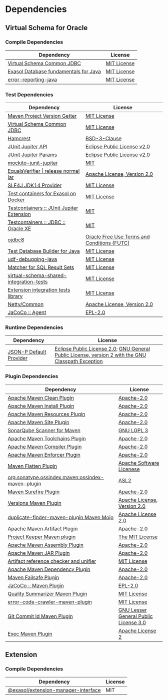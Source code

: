 <!-- @formatter:off -->
# Dependencies

## Virtual Schema for Oracle

### Compile Dependencies

| Dependency                                 | License          |
| ------------------------------------------ | ---------------- |
| [Virtual Schema Common JDBC][0]            | [MIT License][1] |
| [Exasol Database fundamentals for Java][2] | [MIT License][3] |
| [error-reporting-java][4]                  | [MIT License][5] |

### Test Dependencies

| Dependency                                      | License                                           |
| ----------------------------------------------- | ------------------------------------------------- |
| [Maven Project Version Getter][6]               | [MIT License][7]                                  |
| [Virtual Schema Common JDBC][0]                 | [MIT License][1]                                  |
| [Hamcrest][8]                                   | [BSD-3-Clause][9]                                 |
| [JUnit Jupiter API][10]                         | [Eclipse Public License v2.0][11]                 |
| [JUnit Jupiter Params][10]                      | [Eclipse Public License v2.0][11]                 |
| [mockito-junit-jupiter][12]                     | [MIT][13]                                         |
| [EqualsVerifier \| release normal jar][14]      | [Apache License, Version 2.0][15]                 |
| [SLF4J JDK14 Provider][16]                      | [MIT License][17]                                 |
| [Test containers for Exasol on Docker][18]      | [MIT License][19]                                 |
| [Testcontainers :: JUnit Jupiter Extension][20] | [MIT][21]                                         |
| [Testcontainers :: JDBC :: Oracle XE][20]       | [MIT][21]                                         |
| [ojdbc8][22]                                    | [Oracle Free Use Terms and Conditions (FUTC)][23] |
| [Test Database Builder for Java][24]            | [MIT License][25]                                 |
| [udf-debugging-java][26]                        | [MIT License][27]                                 |
| [Matcher for SQL Result Sets][28]               | [MIT License][29]                                 |
| [virtual-schema-shared-integration-tests][30]   | [MIT License][31]                                 |
| [Extension integration tests library][32]       | [MIT License][33]                                 |
| [Netty/Common][34]                              | [Apache License, Version 2.0][35]                 |
| [JaCoCo :: Agent][36]                           | [EPL-2.0][37]                                     |

### Runtime Dependencies

| Dependency                    | License                                                                                                        |
| ----------------------------- | -------------------------------------------------------------------------------------------------------------- |
| [JSON-P Default Provider][38] | [Eclipse Public License 2.0][39]; [GNU General Public License, version 2 with the GNU Classpath Exception][40] |

### Plugin Dependencies

| Dependency                                              | License                                     |
| ------------------------------------------------------- | ------------------------------------------- |
| [Apache Maven Clean Plugin][41]                         | [Apache-2.0][15]                            |
| [Apache Maven Install Plugin][42]                       | [Apache-2.0][15]                            |
| [Apache Maven Resources Plugin][43]                     | [Apache-2.0][15]                            |
| [Apache Maven Site Plugin][44]                          | [Apache-2.0][15]                            |
| [SonarQube Scanner for Maven][45]                       | [GNU LGPL 3][46]                            |
| [Apache Maven Toolchains Plugin][47]                    | [Apache-2.0][15]                            |
| [Apache Maven Compiler Plugin][48]                      | [Apache-2.0][15]                            |
| [Apache Maven Enforcer Plugin][49]                      | [Apache-2.0][15]                            |
| [Maven Flatten Plugin][50]                              | [Apache Software Licenese][15]              |
| [org.sonatype.ossindex.maven:ossindex-maven-plugin][51] | [ASL2][52]                                  |
| [Maven Surefire Plugin][53]                             | [Apache-2.0][15]                            |
| [Versions Maven Plugin][54]                             | [Apache License, Version 2.0][15]           |
| [duplicate-finder-maven-plugin Maven Mojo][55]          | [Apache License 2.0][56]                    |
| [Apache Maven Artifact Plugin][57]                      | [Apache-2.0][15]                            |
| [Project Keeper Maven plugin][58]                       | [The MIT License][59]                       |
| [Apache Maven Assembly Plugin][60]                      | [Apache-2.0][15]                            |
| [Apache Maven JAR Plugin][61]                           | [Apache-2.0][15]                            |
| [Artifact reference checker and unifier][62]            | [MIT License][63]                           |
| [Apache Maven Dependency Plugin][64]                    | [Apache-2.0][15]                            |
| [Maven Failsafe Plugin][65]                             | [Apache-2.0][15]                            |
| [JaCoCo :: Maven Plugin][66]                            | [EPL-2.0][37]                               |
| [Quality Summarizer Maven Plugin][67]                   | [MIT License][68]                           |
| [error-code-crawler-maven-plugin][69]                   | [MIT License][70]                           |
| [Git Commit Id Maven Plugin][71]                        | [GNU Lesser General Public License 3.0][72] |
| [Exec Maven Plugin][73]                                 | [Apache License 2][15]                      |

## Extension

### Compile Dependencies

| Dependency                                | License |
| ----------------------------------------- | ------- |
| [@exasol/extension-manager-interface][74] | MIT     |

[0]: https://github.com/exasol/virtual-schema-common-jdbc/
[1]: https://github.com/exasol/virtual-schema-common-jdbc/blob/main/LICENSE
[2]: https://github.com/exasol/db-fundamentals-java/
[3]: https://github.com/exasol/db-fundamentals-java/blob/main/LICENSE
[4]: https://github.com/exasol/error-reporting-java/
[5]: https://github.com/exasol/error-reporting-java/blob/main/LICENSE
[6]: https://github.com/exasol/maven-project-version-getter/
[7]: https://github.com/exasol/maven-project-version-getter/blob/main/LICENSE
[8]: http://hamcrest.org/JavaHamcrest/
[9]: https://raw.githubusercontent.com/hamcrest/JavaHamcrest/master/LICENSE
[10]: https://junit.org/junit5/
[11]: https://www.eclipse.org/legal/epl-v20.html
[12]: https://github.com/mockito/mockito
[13]: https://opensource.org/licenses/MIT
[14]: https://www.jqno.nl/equalsverifier
[15]: https://www.apache.org/licenses/LICENSE-2.0.txt
[16]: http://www.slf4j.org
[17]: http://www.opensource.org/licenses/mit-license.php
[18]: https://github.com/exasol/exasol-testcontainers/
[19]: https://github.com/exasol/exasol-testcontainers/blob/main/LICENSE
[20]: https://java.testcontainers.org
[21]: http://opensource.org/licenses/MIT
[22]: https://www.oracle.com/database/technologies/maven-central-guide.html
[23]: https://www.oracle.com/downloads/licenses/oracle-free-license.html
[24]: https://github.com/exasol/test-db-builder-java/
[25]: https://github.com/exasol/test-db-builder-java/blob/main/LICENSE
[26]: https://github.com/exasol/udf-debugging-java/
[27]: https://github.com/exasol/udf-debugging-java/blob/main/LICENSE
[28]: https://github.com/exasol/hamcrest-resultset-matcher/
[29]: https://github.com/exasol/hamcrest-resultset-matcher/blob/main/LICENSE
[30]: https://github.com/exasol/virtual-schema-shared-integration-tests/
[31]: https://github.com/exasol/virtual-schema-shared-integration-tests/blob/main/LICENSE
[32]: https://github.com/exasol/extension-manager/
[33]: https://github.com/exasol/extension-manager/blob/main/LICENSE
[34]: https://netty.io/netty-common/
[35]: https://www.apache.org/licenses/LICENSE-2.0
[36]: https://www.eclemma.org/jacoco/index.html
[37]: https://www.eclipse.org/legal/epl-2.0/
[38]: https://github.com/eclipse-ee4j/jsonp
[39]: https://projects.eclipse.org/license/epl-2.0
[40]: https://projects.eclipse.org/license/secondary-gpl-2.0-cp
[41]: https://maven.apache.org/plugins/maven-clean-plugin/
[42]: https://maven.apache.org/plugins/maven-install-plugin/
[43]: https://maven.apache.org/plugins/maven-resources-plugin/
[44]: https://maven.apache.org/plugins/maven-site-plugin/
[45]: http://docs.sonarqube.org/display/PLUG/Plugin+Library/sonar-scanner-maven/sonar-maven-plugin
[46]: http://www.gnu.org/licenses/lgpl.txt
[47]: https://maven.apache.org/plugins/maven-toolchains-plugin/
[48]: https://maven.apache.org/plugins/maven-compiler-plugin/
[49]: https://maven.apache.org/enforcer/maven-enforcer-plugin/
[50]: https://www.mojohaus.org/flatten-maven-plugin/
[51]: https://sonatype.github.io/ossindex-maven/maven-plugin/
[52]: http://www.apache.org/licenses/LICENSE-2.0.txt
[53]: https://maven.apache.org/surefire/maven-surefire-plugin/
[54]: https://www.mojohaus.org/versions/versions-maven-plugin/
[55]: https://basepom.github.io/duplicate-finder-maven-plugin
[56]: http://www.apache.org/licenses/LICENSE-2.0.html
[57]: https://maven.apache.org/plugins/maven-artifact-plugin/
[58]: https://github.com/exasol/project-keeper/
[59]: https://github.com/exasol/project-keeper/blob/main/LICENSE
[60]: https://maven.apache.org/plugins/maven-assembly-plugin/
[61]: https://maven.apache.org/plugins/maven-jar-plugin/
[62]: https://github.com/exasol/artifact-reference-checker-maven-plugin/
[63]: https://github.com/exasol/artifact-reference-checker-maven-plugin/blob/main/LICENSE
[64]: https://maven.apache.org/plugins/maven-dependency-plugin/
[65]: https://maven.apache.org/surefire/maven-failsafe-plugin/
[66]: https://www.jacoco.org/jacoco/trunk/doc/maven.html
[67]: https://github.com/exasol/quality-summarizer-maven-plugin/
[68]: https://github.com/exasol/quality-summarizer-maven-plugin/blob/main/LICENSE
[69]: https://github.com/exasol/error-code-crawler-maven-plugin/
[70]: https://github.com/exasol/error-code-crawler-maven-plugin/blob/main/LICENSE
[71]: https://github.com/git-commit-id/git-commit-id-maven-plugin
[72]: http://www.gnu.org/licenses/lgpl-3.0.txt
[73]: https://www.mojohaus.org/exec-maven-plugin
[74]: https://registry.npmjs.org/@exasol/extension-manager-interface/-/extension-manager-interface-0.4.3.tgz
